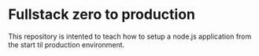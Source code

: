 # Fullstack zero to production

This repository is intented to teach how to setup a node.js application from the start til production environment.
